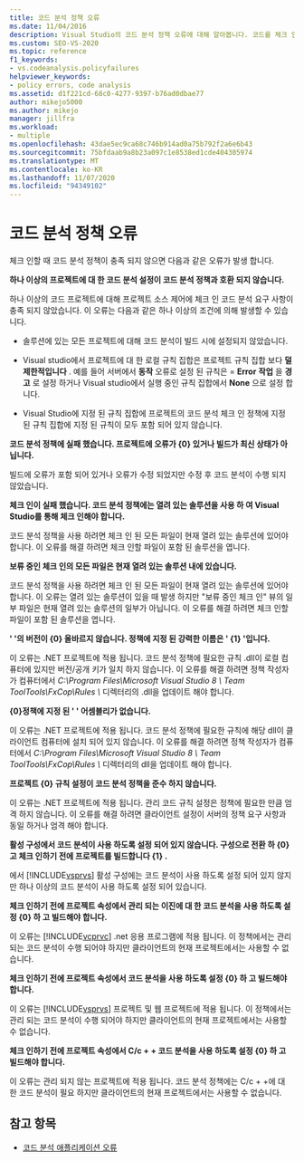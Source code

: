 ```yaml
---
title: 코드 분석 정책 오류
ms.date: 11/04/2016
description: Visual Studio의 코드 분석 정책 오류에 대해 알아봅니다. 코드를 체크 인할 때 정책이 충족 되지 않는 경우 발생 하는 오류에 대 한 설명을 봅니다.
ms.custom: SEO-VS-2020
ms.topic: reference
f1_keywords:
- vs.codeanalysis.policyfailures
helpviewer_keywords:
- policy errors, code analysis
ms.assetid: d1f221cd-68c0-4277-9397-b76ad0dbae77
author: mikejo5000
ms.author: mikejo
manager: jillfra
ms.workload:
- multiple
ms.openlocfilehash: 43dae5ec9ca68c746b914ad0a75b792f2a6e6b43
ms.sourcegitcommit: 75bfdaab9a8b23a097c1e8538ed1cde404305974
ms.translationtype: MT
ms.contentlocale: ko-KR
ms.lasthandoff: 11/07/2020
ms.locfileid: "94349102"
---
```

# <a name="code-analysis-policy-errors"></a>코드 분석 정책 오류

체크 인할 때 코드 분석 정책이 충족 되지 않으면 다음과 같은 오류가 발생 합니다.

**하나 이상의 프로젝트에 대 한 코드 분석 설정이 코드 분석 정책과 호환 되지 않습니다.**

하나 이상의 코드 프로젝트에 대해 프로젝트 소스 제어에 체크 인 코드 분석 요구 사항이 충족 되지 않았습니다. 이 오류는 다음과 같은 하나 이상의 조건에 의해 발생할 수 있습니다.

- 솔루션에 있는 모든 프로젝트에 대해 코드 분석이 빌드 시에 설정되지 않았습니다.

- Visual studio에서 프로젝트에 대 한 로컬 규칙 집합은 프로젝트 규칙 집합 보다 **덜 제한적입니다** . 예를 들어 서버에서 **동작** 오류로 설정 된 규칙은 = **Error** **작업** 을 **경고** 로 설정 하거나 Visual studio에서 실행 중인 규칙 집합에서 **None** 으로 설정 합니다.

- Visual Studio에 지정 된 규칙 집합에 프로젝트의 코드 분석 체크 인 정책에 지정 된 규칙 집합에 지정 된 규칙이 모두 포함 되어 있지 않습니다.

**코드 분석 정책에 실패 했습니다. 프로젝트에 오류가 {0} 있거나 빌드가 최신 상태가 아닙니다.**

빌드에 오류가 포함 되어 있거나 오류가 수정 되었지만 수정 후 코드 분석이 수행 되지 않았습니다.

**체크 인이 실패 했습니다. 코드 분석 정책에는 열려 있는 솔루션을 사용 하 여 Visual Studio를 통해 체크 인해야 합니다.**

코드 분석 정책을 사용 하려면 체크 인 된 모든 파일이 현재 열려 있는 솔루션에 있어야 합니다. 이 오류를 해결 하려면 체크 인할 파일이 포함 된 솔루션을 엽니다.

**보류 중인 체크 인의 모든 파일은 현재 열려 있는 솔루션 내에 있습니다.**

코드 분석 정책을 사용 하려면 체크 인 된 모든 파일이 현재 열려 있는 솔루션에 있어야 합니다. 이 오류는 열려 있는 솔루션이 있을 때 발생 하지만 "보류 중인 체크 인" 뷰의 일부 파일은 현재 열려 있는 솔루션의 일부가 아닙니다. 이 오류를 해결 하려면 체크 인할 파일이 포함 된 솔루션을 엽니다.

**' '의 버전이 {0} 올바르지 않습니다. 정책에 지정 된 강력한 이름은 ' {1} '입니다.**

이 오류는 .NET 프로젝트에 적용 됩니다. 코드 분석 정책에 필요한 규칙 .dll이 로컬 컴퓨터에 있지만 버전/공개 키가 일치 하지 않습니다. 이 오류를 해결 하려면 정책 작성자가 컴퓨터에서 *C:\Program Files\Microsoft Visual Studio 8 \ Team ToolTools\FxCop\Rules \\* 디렉터리의 .dll을 업데이트 해야 합니다.

**{0}정책에 지정 된 ' ' 어셈블리가 없습니다.**

이 오류는 .NET 프로젝트에 적용 됩니다. 코드 분석 정책에 필요한 규칙에 해당 dll이 클라이언트 컴퓨터에 설치 되어 있지 않습니다. 이 오류를 해결 하려면 정책 작성자가 컴퓨터에서 *C:\Program Files\Microsoft Visual Studio 8 \ Team ToolTools\FxCop\Rules \\* 디렉터리의 dll을 업데이트 해야 합니다.

**프로젝트 {0} 규칙 설정이 코드 분석 정책을 준수 하지 않습니다.**

이 오류는 .NET 프로젝트에 적용 됩니다. 관리 코드 규칙 설정은 정책에 필요한 만큼 엄격 하지 않습니다. 이 오류를 해결 하려면 클라이언트 설정이 서버의 정책 요구 사항과 동일 하거나 엄격 해야 합니다.

**활성 구성에서 코드 분석이 사용 하도록 설정 되어 있지 않습니다. 구성으로 전환 하 {0} 고 체크 인하기 전에 프로젝트를 빌드합니다 {1} .**

에서 [!INCLUDE[vsprvs](../code-quality/includes/vsprvs_md.md)] 활성 구성에는 코드 분석이 사용 하도록 설정 되어 있지 않지만 하나 이상의 코드 분석이 사용 하도록 설정 되어 있습니다.

**체크 인하기 전에 프로젝트 속성에서 관리 되는 이진에 대 한 코드 분석을 사용 하도록 설정 {0} 하 고 빌드해야 합니다.**

이 오류는 [!INCLUDE[vcprvc](../code-quality/includes/vcprvc_md.md)] .net 응용 프로그램에 적용 됩니다. 이 정책에서는 관리 되는 코드 분석이 수행 되어야 하지만 클라이언트의 현재 프로젝트에서는 사용할 수 없습니다.

**체크 인하기 전에 프로젝트 속성에서 코드 분석을 사용 하도록 설정 {0} 하 고 빌드해야 합니다.**

이 오류는 [!INCLUDE[vsprvs](../code-quality/includes/vsprvs_md.md)] 프로젝트 및 웹 프로젝트에 적용 됩니다. 이 정책에서는 관리 되는 코드 분석이 수행 되어야 하지만 클라이언트의 현재 프로젝트에서는 사용할 수 없습니다.

**체크 인하기 전에 프로젝트 속성에서 C/c + + 코드 분석을 사용 하도록 설정 {0} 하 고 빌드해야 합니다.**

이 오류는 관리 되지 않는 프로젝트에 적용 됩니다. 코드 분석 정책에는 C/c + +에 대 한 코드 분석이 필요 하지만 클라이언트의 현재 프로젝트에서는 사용할 수 없습니다.

## <a name="see-also"></a>참고 항목

- [코드 분석 애플리케이션 오류](../code-quality/code-analysis-application-errors.md)
